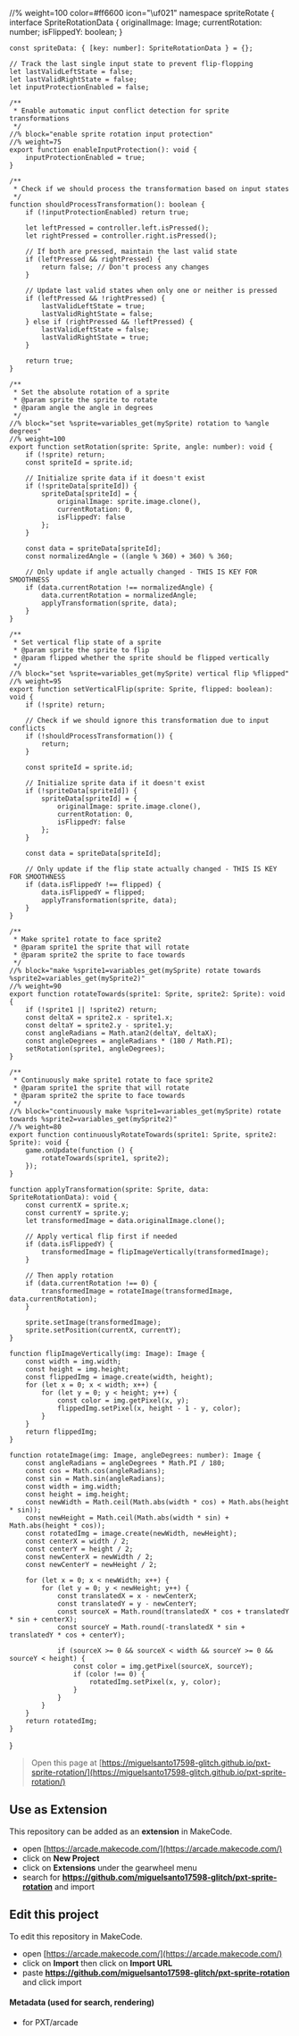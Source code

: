  //% weight=100 color=#ff6600 icon="\uf021"
namespace spriteRotate {
    interface SpriteRotationData {
        originalImage: Image;
        currentRotation: number;
        isFlippedY: boolean;
    }

    const spriteData: { [key: number]: SpriteRotationData } = {};

    // Track the last single input state to prevent flip-flopping
    let lastValidLeftState = false;
    let lastValidRightState = false;
    let inputProtectionEnabled = false;

    /**
     * Enable automatic input conflict detection for sprite transformations
     */
    //% block="enable sprite rotation input protection"
    //% weight=75
    export function enableInputProtection(): void {
        inputProtectionEnabled = true;
    }

    /**
     * Check if we should process the transformation based on input states
     */
    function shouldProcessTransformation(): boolean {
        if (!inputProtectionEnabled) return true;

        let leftPressed = controller.left.isPressed();
        let rightPressed = controller.right.isPressed();

        // If both are pressed, maintain the last valid state
        if (leftPressed && rightPressed) {
            return false; // Don't process any changes
        }

        // Update last valid states when only one or neither is pressed
        if (leftPressed && !rightPressed) {
            lastValidLeftState = true;
            lastValidRightState = false;
        } else if (rightPressed && !leftPressed) {
            lastValidLeftState = false;
            lastValidRightState = true;
        }

        return true;
    }

    /**
     * Set the absolute rotation of a sprite
     * @param sprite the sprite to rotate
     * @param angle the angle in degrees
     */
    //% block="set %sprite=variables_get(mySprite) rotation to %angle degrees"
    //% weight=100
    export function setRotation(sprite: Sprite, angle: number): void {
        if (!sprite) return;
        const spriteId = sprite.id;

        // Initialize sprite data if it doesn't exist
        if (!spriteData[spriteId]) {
            spriteData[spriteId] = {
                originalImage: sprite.image.clone(),
                currentRotation: 0,
                isFlippedY: false
            };
        }

        const data = spriteData[spriteId];
        const normalizedAngle = ((angle % 360) + 360) % 360;

        // Only update if angle actually changed - THIS IS KEY FOR SMOOTHNESS
        if (data.currentRotation !== normalizedAngle) {
            data.currentRotation = normalizedAngle;
            applyTransformation(sprite, data);
        }
    }

    /**
     * Set vertical flip state of a sprite
     * @param sprite the sprite to flip
     * @param flipped whether the sprite should be flipped vertically
     */
    //% block="set %sprite=variables_get(mySprite) vertical flip %flipped"
    //% weight=95
    export function setVerticalFlip(sprite: Sprite, flipped: boolean): void {
        if (!sprite) return;

        // Check if we should ignore this transformation due to input conflicts
        if (!shouldProcessTransformation()) {
            return;
        }

        const spriteId = sprite.id;

        // Initialize sprite data if it doesn't exist
        if (!spriteData[spriteId]) {
            spriteData[spriteId] = {
                originalImage: sprite.image.clone(),
                currentRotation: 0,
                isFlippedY: false
            };
        }

        const data = spriteData[spriteId];

        // Only update if the flip state actually changed - THIS IS KEY FOR SMOOTHNESS
        if (data.isFlippedY !== flipped) {
            data.isFlippedY = flipped;
            applyTransformation(sprite, data);
        }
    }

    /**
     * Make sprite1 rotate to face sprite2
     * @param sprite1 the sprite that will rotate
     * @param sprite2 the sprite to face towards
     */
    //% block="make %sprite1=variables_get(mySprite) rotate towards %sprite2=variables_get(mySprite2)"
    //% weight=90
    export function rotateTowards(sprite1: Sprite, sprite2: Sprite): void {
        if (!sprite1 || !sprite2) return;
        const deltaX = sprite2.x - sprite1.x;
        const deltaY = sprite2.y - sprite1.y;
        const angleRadians = Math.atan2(deltaY, deltaX);
        const angleDegrees = angleRadians * (180 / Math.PI);
        setRotation(sprite1, angleDegrees);
    }

    /**
     * Continuously make sprite1 rotate to face sprite2
     * @param sprite1 the sprite that will rotate
     * @param sprite2 the sprite to face towards
     */
    //% block="continuously make %sprite1=variables_get(mySprite) rotate towards %sprite2=variables_get(mySprite2)"
    //% weight=80
    export function continuouslyRotateTowards(sprite1: Sprite, sprite2: Sprite): void {
        game.onUpdate(function () {
            rotateTowards(sprite1, sprite2);
        });
    }

    function applyTransformation(sprite: Sprite, data: SpriteRotationData): void {
        const currentX = sprite.x;
        const currentY = sprite.y;
        let transformedImage = data.originalImage.clone();

        // Apply vertical flip first if needed
        if (data.isFlippedY) {
            transformedImage = flipImageVertically(transformedImage);
        }

        // Then apply rotation
        if (data.currentRotation !== 0) {
            transformedImage = rotateImage(transformedImage, data.currentRotation);
        }

        sprite.setImage(transformedImage);
        sprite.setPosition(currentX, currentY);
    }

    function flipImageVertically(img: Image): Image {
        const width = img.width;
        const height = img.height;
        const flippedImg = image.create(width, height);
        for (let x = 0; x < width; x++) {
            for (let y = 0; y < height; y++) {
                const color = img.getPixel(x, y);
                flippedImg.setPixel(x, height - 1 - y, color);
            }
        }
        return flippedImg;
    }

    function rotateImage(img: Image, angleDegrees: number): Image {
        const angleRadians = angleDegrees * Math.PI / 180;
        const cos = Math.cos(angleRadians);
        const sin = Math.sin(angleRadians);
        const width = img.width;
        const height = img.height;
        const newWidth = Math.ceil(Math.abs(width * cos) + Math.abs(height * sin));
        const newHeight = Math.ceil(Math.abs(width * sin) + Math.abs(height * cos));
        const rotatedImg = image.create(newWidth, newHeight);
        const centerX = width / 2;
        const centerY = height / 2;
        const newCenterX = newWidth / 2;
        const newCenterY = newHeight / 2;

        for (let x = 0; x < newWidth; x++) {
            for (let y = 0; y < newHeight; y++) {
                const translatedX = x - newCenterX;
                const translatedY = y - newCenterY;
                const sourceX = Math.round(translatedX * cos + translatedY * sin + centerX);
                const sourceY = Math.round(-translatedX * sin + translatedY * cos + centerY);

                if (sourceX >= 0 && sourceX < width && sourceY >= 0 && sourceY < height) {
                    const color = img.getPixel(sourceX, sourceY);
                    if (color !== 0) {
                        rotatedImg.setPixel(x, y, color);
                    }
                }
            }
        }
        return rotatedImg;
    }
}



> Open this page at [https://miguelsanto17598-glitch.github.io/pxt-sprite-rotation/](https://miguelsanto17598-glitch.github.io/pxt-sprite-rotation/)

## Use as Extension

This repository can be added as an **extension** in MakeCode.

* open [https://arcade.makecode.com/](https://arcade.makecode.com/)
* click on **New Project**
* click on **Extensions** under the gearwheel menu
* search for **https://github.com/miguelsanto17598-glitch/pxt-sprite-rotation** and import

## Edit this project

To edit this repository in MakeCode.

* open [https://arcade.makecode.com/](https://arcade.makecode.com/)
* click on **Import** then click on **Import URL**
* paste **https://github.com/miguelsanto17598-glitch/pxt-sprite-rotation** and click import

#### Metadata (used for search, rendering)

* for PXT/arcade
<script src="https://makecode.com/gh-pages-embed.js"></script><script>makeCodeRender("{{ site.makecode.home_url }}", "{{ site.github.owner_name }}/{{ site.github.repository_name }}");</script>
